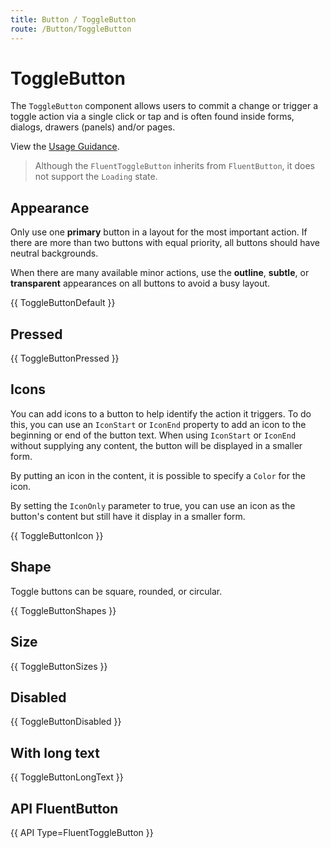 ```yaml
---
title: Button / ToggleButton
route: /Button/ToggleButton
---
```


# ToggleButton

The `ToggleButton` component allows users to commit a change or trigger a toggle action via a single click
or tap and is often found inside forms, dialogs, drawers (panels) and/or pages.

View the [Usage Guidance](https://fluent2.microsoft.design/components/web/react/button/behavior).

> Although the `FluentToggleButton` inherits from `FluentButton`, it does not support the `Loading` state.

## Appearance

Only use one **primary** button in a layout for the most important action.
If there are more than two buttons with equal priority, all buttons should have neutral backgrounds.

When there are many available minor actions, use the **outline**, **subtle**, or **transparent** appearances
on all buttons to avoid a busy layout.

{{ ToggleButtonDefault }}

## Pressed

{{ ToggleButtonPressed }}

## Icons

You can add icons to a button to help identify the action it triggers.
To do this, you can use an `IconStart` or `IconEnd` property to add an icon
to the beginning or end of the button text. When using `IconStart` or `IconEnd`
without supplying any content, the button will be displayed in a smaller form.

By putting an icon in the content, it is possible to specify
a `Color` for the icon.

By setting the `IconOnly` parameter to true, you can use an icon as the button's content but still have it display in a smaller form. 

{{ ToggleButtonIcon }}

## Shape

Toggle buttons can be square, rounded, or circular.

{{ ToggleButtonShapes }}

## Size

{{ ToggleButtonSizes }}

## Disabled

{{ ToggleButtonDisabled }}

## With long text

{{ ToggleButtonLongText }}

## API FluentButton

{{ API Type=FluentToggleButton }}


